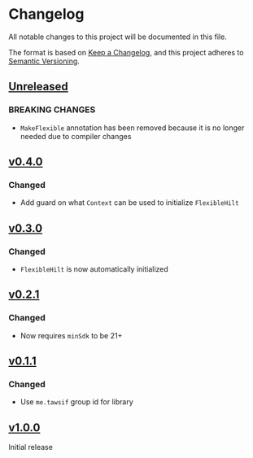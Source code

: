 # Changelog

All notable changes to this project will be documented in this file.

The format is based on [Keep a Changelog](https://keepachangelog.com/en/1.1.0/),
and this project adheres to [Semantic Versioning](https://semver.org/spec/v2.0.0.html).

## [Unreleased]
### BREAKING CHANGES
- `MakeFlexible` annotation has been removed because it is no longer needed due to compiler changes

## [v0.4.0]
### Changed
- Add guard on what `Context` can be used to initialize `FlexibleHilt`

## [v0.3.0]
### Changed
- `FlexibleHilt` is now automatically initialized

## [v0.2.1]
### Changed
- Now requires `minSdk` to be 21+

## [v0.1.1]
### Changed
- Use `me.tawsif` group id for library

## [v1.0.0]
Initial release

[Unreleased]: https://github.com/dewantawsif/flexible-hilt/compare/v0.4.0...HEAD
[v0.4.0]: https://github.com/dewantawsif/flexible-hilt/compare/v0.3.0...v0.4.0
[v0.3.0]: https://github.com/dewantawsif/flexible-hilt/compare/v0.2.1...v0.3.0
[v0.2.1]: https://github.com/dewantawsif/flexible-hilt/compare/v0.1.1...v0.2.1
[v0.1.1]: https://github.com/dewantawsif/flexible-hilt/compare/e64922653292368f7d74ec0d92e4e80ad44b95eb...v0.1.1
[v1.0.0]: https://github.com/dewantawsif/flexible-hilt/commits/e64922653292368f7d74ec0d92e4e80ad44b95eb
